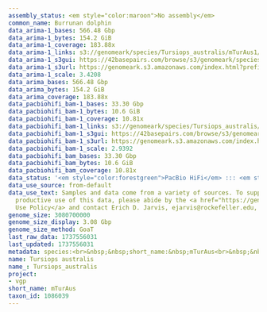 ```yaml
---
assembly_status: <em style="color:maroon">No assembly</em>
common_name: Burrunan dolphin
data_arima-1_bases: 566.48 Gbp
data_arima-1_bytes: 154.2 GiB
data_arima-1_coverage: 183.88x
data_arima-1_links: s3://genomeark/species/Tursiops_australis/mTurAus1/genomic_data/arima/<br>
data_arima-1_s3gui: https://42basepairs.com/browse/s3/genomeark/species/Tursiops_australis/mTurAus1/genomic_data/arima/
data_arima-1_s3url: https://genomeark.s3.amazonaws.com/index.html?prefix=species/Tursiops_australis/mTurAus1/genomic_data/arima/
data_arima-1_scale: 3.4208
data_arima_bases: 566.48 Gbp
data_arima_bytes: 154.2 GiB
data_arima_coverage: 183.88x
data_pacbiohifi_bam-1_bases: 33.30 Gbp
data_pacbiohifi_bam-1_bytes: 10.6 GiB
data_pacbiohifi_bam-1_coverage: 10.81x
data_pacbiohifi_bam-1_links: s3://genomeark/species/Tursiops_australis/mTurAus1/genomic_data/pacbio_hifi/<br>
data_pacbiohifi_bam-1_s3gui: https://42basepairs.com/browse/s3/genomeark/species/Tursiops_australis/mTurAus1/genomic_data/pacbio_hifi/
data_pacbiohifi_bam-1_s3url: https://genomeark.s3.amazonaws.com/index.html?prefix=species/Tursiops_australis/mTurAus1/genomic_data/pacbio_hifi/
data_pacbiohifi_bam-1_scale: 2.9392
data_pacbiohifi_bam_bases: 33.30 Gbp
data_pacbiohifi_bam_bytes: 10.6 GiB
data_pacbiohifi_bam_coverage: 10.81x
data_status: '<em style="color:forestgreen">PacBio HiFi</em> ::: <em style="color:forestgreen">Arima</em>'
data_use_source: from-default
data_use_text: Samples and data come from a variety of sources. To support fair and
  productive use of this data, please abide by the <a href="https://genome10k.soe.ucsc.edu/data-use-policies/">Data
  Use Policy</a> and contact Erich D. Jarvis, ejarvis@rockefeller.edu, with any questions.
genome_size: 3080700000
genome_size_display: 3.08 Gbp
genome_size_method: GoaT
last_raw_data: 1737556031
last_updated: 1737556031
metadata: species:<br>&nbsp;&nbsp;short_name:&nbsp;mTurAus<br>&nbsp;&nbsp;name:&nbsp;Tursiops&nbsp;australis<br>&nbsp;&nbsp;taxon_id:&nbsp;1086039<br>&nbsp;&nbsp;common_name:&nbsp;Burrunan&nbsp;dolphin<br>&nbsp;&nbsp;order:<br>&nbsp;&nbsp;&nbsp;&nbsp;name:&nbsp;Artiodactyla<br>&nbsp;&nbsp;family:<br>&nbsp;&nbsp;&nbsp;&nbsp;name:&nbsp;Delphinidae<br>&nbsp;&nbsp;individuals:<br>&nbsp;&nbsp;&nbsp;&nbsp;-&nbsp;short_name:&nbsp;mTurAus1<br>&nbsp;&nbsp;&nbsp;&nbsp;&nbsp;&nbsp;biosample_id:&nbsp;SAMEA115755147<br>&nbsp;&nbsp;&nbsp;&nbsp;&nbsp;&nbsp;sex:&nbsp;male<br>&nbsp;&nbsp;genome_size:&nbsp;3080700000<br>&nbsp;&nbsp;genome_size_method:&nbsp;GoaT<br>&nbsp;&nbsp;project:&nbsp;[&nbsp;vgp&nbsp;]<br>
name: Tursiops australis
name_: Tursiops_australis
project:
- vgp
short_name: mTurAus
taxon_id: 1086039
---
```

